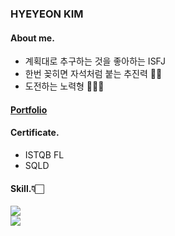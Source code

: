 ### HYEYEON KIM
#### **About me.**

- 계획대로 추구하는 것을 좋아하는 ISFJ
- 한번 꽂히면 자석처럼 붙는 추진력 👀🔥
- 도전하는 노력형 🏃🏻‍♀️

#### [Portfolio](https://github.com/heeye-log/heeye-log/tree/main/%ED%8F%AC%ED%8A%B8%ED%8F%B4%EB%A6%AC%EC%98%A4)

#### Certificate.
- ISTQB FL
- SQLD

#### Skill.👇🏻 
<img src="https://github-readme-stats.vercel.app/api/top-langs/?username=heeye-log&layout=compact"><br>
<img src="https://github-readme-stats.vercel.app/api?username=heeye-log&show_icons=true">


